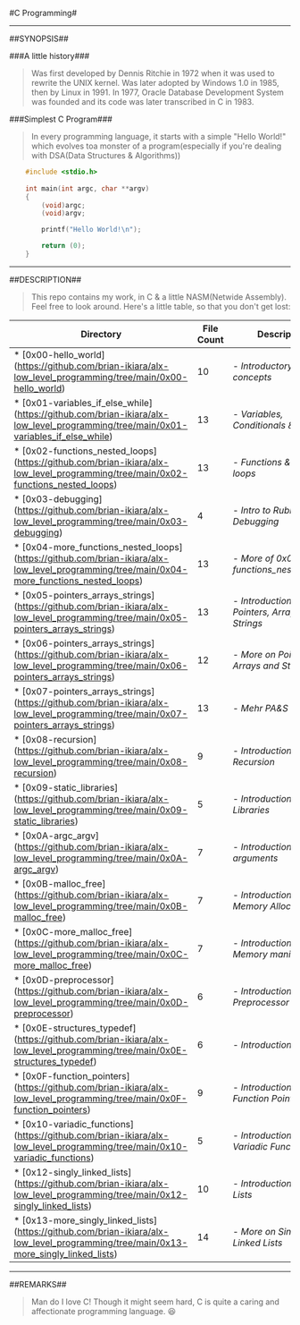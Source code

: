 #C Programming#

-------------------------------------------------------------------

##SYNOPSIS##

###A little history###

> Was first developed by Dennis Ritchie in 1972 when it was used to rewrite the UNIX kernel. Was later adopted by Windows 1.0 in 1985, then by Linux in 1991.
> In 1977, Oracle Database Development System was founded and its code was later transcribed in C in 1983.

###Simplest C Program###

> In every programming language, it starts with a simple "Hello World!" which evolves toa monster of a program(especially if you're dealing with DSA(Data Structures & Algorithms))

```c
	#include <stdio.h>
	
	int main(int argc, char **argv)
	{
		(void)argc;
		(void)argv;

		printf("Hello World!\n");

		return (0);
	}
```

-------------------------------------------------------------------

##DESCRIPTION##

> This repo contains my work, in C & a little NASM(Netwide Assembly). Feel free to look around.
> Here's a little table, so that you don't get lost:

| Directory | File Count | Description |
| -- | -- | -- |
| * [0x00-hello\_world] (https://github.com/brian-ikiara/alx-low_level_programming/tree/main/0x00-hello_world) | 10 | - *Introductory concepts* |
| * [0x01-variables\_if\_else\_while] (https://github.com/brian-ikiara/alx-low_level_programming/tree/main/0x01-variables_if_else_while) | 13 | - *Variables, Conditionals & Loops* |
| * [0x02-functions\_nested\_loops] (https://github.com/brian-ikiara/alx-low_level_programming/tree/main/0x02-functions_nested_loops) | 13 | - *Functions & Nested loops* |
| * [0x03-debugging] (https://github.com/brian-ikiara/alx-low_level_programming/tree/main/0x03-debugging) | 4 | - *Intro to Rubber Duck Debugging* |
| * [0x04-more\_functions\_nested\_loops] (https://github.com/brian-ikiara/alx-low_level_programming/tree/main/0x04-more_functions_nested_loops) | 13 | - *More of 0x02-functions_nested_loops* |
| * [0x05-pointers\_arrays\_strings] (https://github.com/brian-ikiara/alx-low_level_programming/tree/main/0x05-pointers_arrays_strings) | 13 | - *Introduction to Pointers, Arrays & Strings* |
| * [0x06-pointers\_arrays\_strings] (https://github.com/brian-ikiara/alx-low_level_programming/tree/main/0x06-pointers_arrays_strings) | 12 | - *More on Pointers, Arrays and Strings* |
| * [0x07-pointers\_arrays\_strings] (https://github.com/brian-ikiara/alx-low_level_programming/tree/main/0x07-pointers_arrays_strings) | 13 | - *Mehr PA&S* |
| * [0x08-recursion] (https://github.com/brian-ikiara/alx-low_level_programming/tree/main/0x08-recursion) | 9 | - *Introduction to Recursion* |
| * [0x09-static\_libraries] (https://github.com/brian-ikiara/alx-low_level_programming/tree/main/0x09-static_libraries) | 5 | - *Introduction to Static Libraries* |
| * [0x0A-argc\_argv] (https://github.com/brian-ikiara/alx-low_level_programming/tree/main/0x0A-argc_argv) | 7 | - *Introduction to main() arguments* |
| * [0x0B-malloc\_free] (https://github.com/brian-ikiara/alx-low_level_programming/tree/main/0x0B-malloc_free) | 7 | - *Introduction to Memory Allocation* |
| * [0x0C-more\_malloc\_free] (https://github.com/brian-ikiara/alx-low_level_programming/tree/main/0x0C-more_malloc_free) | 7 | - *Introduction to Memory manipulation* |
| * [0x0D-preprocessor] (https://github.com/brian-ikiara/alx-low_level_programming/tree/main/0x0D-preprocessor) | 6 | - *Introduction to Preprocessor macros* |
| * [0x0E-structures\_typedef] (https://github.com/brian-ikiara/alx-low_level_programming/tree/main/0x0E-structures_typedef) | 6 | - *Introduction to DSA* |
| * [0x0F-function\_pointers] (https://github.com/brian-ikiara/alx-low_level_programming/tree/main/0x0F-function_pointers) | 9 | - *Introduction to Function Pointers* |
| * [0x10-variadic\_functions] (https://github.com/brian-ikiara/alx-low_level_programming/tree/main/0x10-variadic_functions) | 5 | - *Introduction to Variadic Functions* |
| * [0x12-singly\_linked\_lists] (https://github.com/brian-ikiara/alx-low_level_programming/tree/main/0x12-singly_linked_lists) | 10 | - *Introduction to Linked Lists* |
| * [0x13-more\_singly\_linked\_lists] (https://github.com/brian-ikiara/alx-low_level_programming/tree/main/0x13-more_singly_linked_lists) | 14 | - *More on Singly Linked Lists* |

---------------------------------------------------------------------

##REMARKS##

> Man do I love C! Though it might seem hard, C is quite a caring and affectionate programming language. :satisfied:
